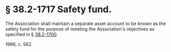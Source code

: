 # § 38.2-1717 Safety fund.

<p>The Association shall maintain a separate asset account to be known as the safety fund for the purpose of meeting the Association's objectives as specified in § <a href='http://law.lis.virginia.gov/vacode/38.2-1700/'>38.2-1700</a>.</p><p>1986, c. 562.</p>